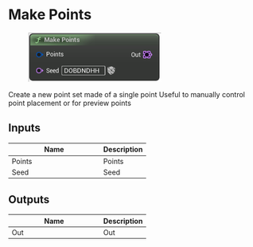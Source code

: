 # Make Points

<div align="left" data-full-width="false">

<figure><img src="../../../.gitbook/assets/Make_Points.png" alt=""><figcaption></figcaption></figure>

</div>

Create a new point set made of a single point Useful to manually control point placement or for preview points

## Inputs

<table><thead><tr><th width="170">Name</th><th>Description</th></tr></thead><tbody><tr><td>Points</td><td>Points</td></tr><tr><td>Seed</td><td>Seed</td></tr></tbody></table>

## Outputs

<table><thead><tr><th width="170">Name</th><th>Description</th></tr></thead><tbody><tr><td>Out</td><td>Out</td></tr></tbody></table>
